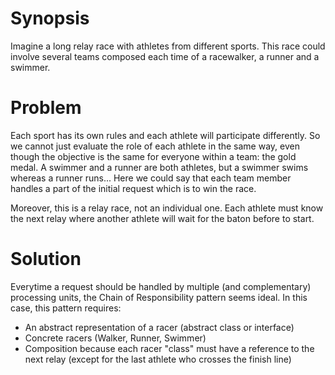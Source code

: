 # Synopsis

Imagine a long relay race with athletes from different sports. This race could involve several teams composed each time of a racewalker, a runner and a swimmer.

# Problem

Each sport has its own rules and each athlete will participate differently. So we cannot just evaluate the role of each athlete in the same way, even though the objective is the same for everyone within a team: the gold medal. A swimmer and a runner are both athletes, but a swimmer swims whereas a runner runs... Here we could say that each team member handles a part of the initial request which is to win the race.

Moreover, this is a relay race, not an individual one. Each athlete must know the next relay where another athlete will wait for the baton before to start.

# Solution

Everytime a request should be handled by multiple (and complementary) processing units, the Chain of Responsibility pattern seems ideal. In this case, this pattern requires:

  * An abstract representation of a racer (abstract class or interface)
  * Concrete racers (Walker, Runner, Swimmer)
  * Composition because each racer "class" must have a reference to the next relay (except for the last athlete who crosses the finish line)
